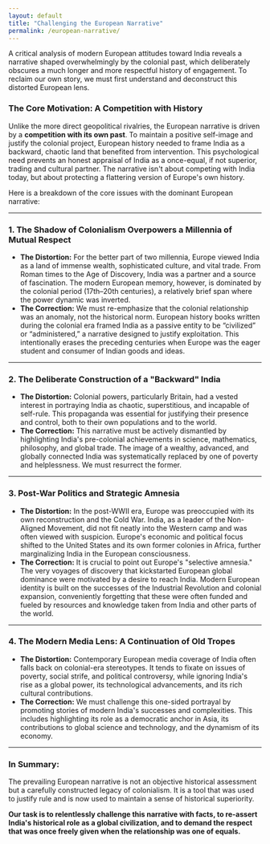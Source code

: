 ```yaml
---
layout: default
title: "Challenging the European Narrative"
permalink: /european-narrative/
---
```


A critical analysis of modern European attitudes toward India reveals a narrative shaped overwhelmingly by the colonial past, which deliberately obscures a much longer and more respectful history of engagement. To reclaim our own story, we must first understand and deconstruct this distorted European lens.

### The Core Motivation: A Competition with History

Unlike the more direct geopolitical rivalries, the European narrative is driven by a **competition with its own past**. To maintain a positive self-image and justify the colonial project, European history needed to frame India as a backward, chaotic land that benefited from intervention. This psychological need prevents an honest appraisal of India as a once-equal, if not superior, trading and cultural partner. The narrative isn't about competing with India today, but about protecting a flattering version of Europe's own history.

Here is a breakdown of the core issues with the dominant European narrative:

---

### 1. The Shadow of Colonialism Overpowers a Millennia of Mutual Respect

*   **The Distortion:** For the better part of two millennia, Europe viewed India as a land of immense wealth, sophisticated culture, and vital trade. From Roman times to the Age of Discovery, India was a partner and a source of fascination. The modern European memory, however, is dominated by the colonial period (17th–20th centuries), a relatively brief span where the power dynamic was inverted.
*   **The Correction:** We must re-emphasize that the colonial relationship was an anomaly, not the historical norm. European history books written during the colonial era framed India as a passive entity to be “civilized” or “administered,” a narrative designed to justify exploitation. This intentionally erases the preceding centuries when Europe was the eager student and consumer of Indian goods and ideas.

---

### 2. The Deliberate Construction of a "Backward" India

*   **The Distortion:** Colonial powers, particularly Britain, had a vested interest in portraying India as chaotic, superstitious, and incapable of self-rule. This propaganda was essential for justifying their presence and control, both to their own populations and to the world.
*   **The Correction:** This narrative must be actively dismantled by highlighting India's pre-colonial achievements in science, mathematics, philosophy, and global trade. The image of a wealthy, advanced, and globally connected India was systematically replaced by one of poverty and helplessness. We must resurrect the former.

---

### 3. Post-War Politics and Strategic Amnesia

*   **The Distortion:** In the post-WWII era, Europe was preoccupied with its own reconstruction and the Cold War. India, as a leader of the Non-Aligned Movement, did not fit neatly into the Western camp and was often viewed with suspicion. Europe's economic and political focus shifted to the United States and its own former colonies in Africa, further marginalizing India in the European consciousness.
*   **The Correction:** It is crucial to point out Europe's "selective amnesia." The very voyages of discovery that kickstarted European global dominance were motivated by a desire to reach India. Modern European identity is built on the successes of the Industrial Revolution and colonial expansion, conveniently forgetting that these were often funded and fueled by resources and knowledge taken from India and other parts of the world.

---

### 4. The Modern Media Lens: A Continuation of Old Tropes

*   **The Distortion:** Contemporary European media coverage of India often falls back on colonial-era stereotypes. It tends to fixate on issues of poverty, social strife, and political controversy, while ignoring India's rise as a global power, its technological advancements, and its rich cultural contributions.
*   **The Correction:** We must challenge this one-sided portrayal by promoting stories of modern India's successes and complexities. This includes highlighting its role as a democratic anchor in Asia, its contributions to global science and technology, and the dynamism of its economy.

---

### In Summary:

The prevailing European narrative is not an objective historical assessment but a carefully constructed legacy of colonialism. It is a tool that was used to justify rule and is now used to maintain a sense of historical superiority.

**Our task is to relentlessly challenge this narrative with facts, to re-assert India's historical role as a global civilization, and to demand the respect that was once freely given when the relationship was one of equals.**

